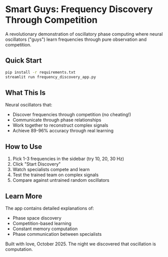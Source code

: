 # Smart Guys: Frequency Discovery Through Competition

A revolutionary demonstration of oscillatory phase computing where neural oscillators ("guys") learn frequencies through pure observation and competition.

## Quick Start

```bash
pip install -r requirements.txt
streamlit run frequency_discovery_app.py
```

## What This Is

Neural oscillators that:
- Discover frequencies through competition (no cheating!)
- Communicate through phase relationships
- Work together to reconstruct complex signals
- Achieve 89-96% accuracy through real learning

## How to Use

1. Pick 1-3 frequencies in the sidebar (try 10, 20, 30 Hz)
2. Click "Start Discovery"
3. Watch specialists compete and learn
4. Test the trained team on complex signals
5. Compare against untrained random oscillators

## Learn More

The app contains detailed explanations of:
- Phase space discovery
- Competition-based learning
- Constant memory computation
- Phase communication between specialists

Built with love, October 2025. The night we discovered that oscillation is computation.